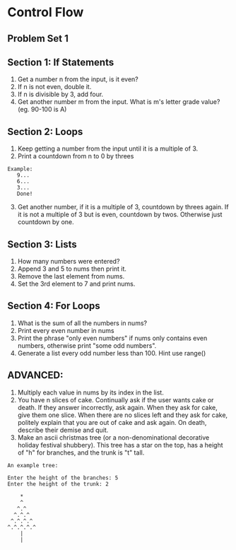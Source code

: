Control Flow
=============================
Problem Set 1
-----------------------------

Section 1:  If Statements
-----------------------------

 1. Get a number n from the input, is it even?
 2. If n is not even, double it.
 3. If n is divisible by 3, add four.
 4. Get another number m from the input.  What is m's letter grade value? (eg. 90-100 is A)


Section 2:  Loops
-----------------------------

 1. Keep getting a number from the input until it is a multiple of 3.
 2. Print a countdown from n to 0 by threes 
```
Example:  
   9...
   6...
   3...
   Done!
```

 3. Get another number, if it is a multiple of 3, countdown by 
    threes again.  If it is not a multiple of 3 but is even, 
    countdown by twos.  Otherwise just countdown by one.


Section 3:  Lists
-----------------------------

 1.  How many numbers were entered?
 2.  Append 3 and 5 to nums then print it.
 3.  Remove the last element from nums.
 4.  Set the 3rd element to 7 and print nums.


Section 4:  For Loops
-----------------------------

 1. What is the sum of all the numbers in nums?
 2. Print every even number in nums
 3. Print the phrase "only even numbers" if nums only 
    contains even numbers, otherwise print "some odd numbers".
 4. Generate a list every odd number less than 100. Hint use range()

ADVANCED:
-----------------------------

1. Multiply each value in nums by its index in the list.
2. You have n slices of cake. Continually ask if the user wants cake 
   or death.  If they answer incorrectly, ask again.  When they ask 
   for cake, give them one slice.  When there are no slices left and 
   they ask for cake, politely explain that you are out of cake and 
   ask again. On death, describe their demise and quit.
3. Make an ascii christmas tree (or a non-denominational decorative 
   holiday festival shubbery).  This tree has a star on the top, 
   has a height of "h" for branches, and the trunk is "t" tall.

```
An example tree:

Enter the height of the branches: 5
Enter the height of the trunk: 2

    *
    ^
   ^.^
  ^.^.^
 ^.^.^.^
^.^.^.^.^
    |
    |
```
